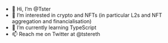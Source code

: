 - 👋 Hi, I’m @Tster
- 👀 I’m interested in crypto and NFTs (in particular L2s and NFT aggregation and financialisation)
- 🌱 I’m currently learning TypeScript
- 📫 Reach me on Twitter at @tstereth

<!---
Tster/Tster is a ✨ special ✨ repository because its `README.md` (this file) appears on your GitHub profile.
You can click the Preview link to take a look at your changes.
--->
